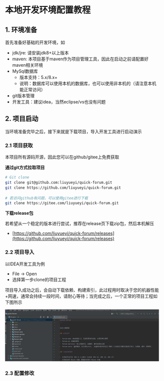 # 本地开发环境配置教程

## 1. 环境准备

首先准备好基础的开发环境，如

- jdk/jre: 请安装jdk8+以上版本
- maven: 本项目基于maven作为项目管理工具，因此在启动之前请配置好maven相关环境
- MySql数据库
  - 版本支持：5.x/8.x+
  - 说明：数据库可以使用本机的数据库，也可以使用非本机的（请注意本机能正常访问）
- git版本管理
- 开发工具：建议idea，当然eclipse/vs也没有问题

## 2. 项目启动

当环境准备完毕之后，接下来就是下载项目，导入开发工具进行启动演示

### 2.1 项目获取

本项目所有源码开源，因此您可以在github/gitee上免费获取

**通过git方式拉取项目**

```bash
# Git clone
git clone git@github.com:liuyueyi/quick-forum.git
git clone https://github.com/liuyueyi/quick-forum.git

# 若访问github有问题，可以使用gitee进行下载
git clone https://gitee.com/liuyueyi/quick-forum.git
```

**下载release包**

若希望从一个稳定的版本进行尝试，推荐在release页下载zip包，然后本机解压 

- [https://github.com/liuyueyi/quick-forum/releases](https://github.com/liuyueyi/quick-forum/releases)

### 2.2 项目导入

以IDEA开发工具为例

- File -> Open
- 选择第一步clone的项目工程

项目导入成功之后，会自动下载依赖、构建索引，此过程用时取决于您的机器性能+网速，通常会持续一段时间，请耐心等待；当完成之后，一个正常的项目工程如下图所示

![](imgs/init_00.jpg)

### 2.3 配置修改